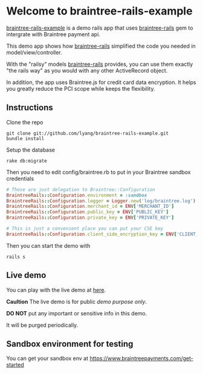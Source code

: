 # Welcome to braintree-rails-example
[braintree-rails-example](https://github.com/lyang/braintree-rails-example) is a demo rails app that uses [braintree-rails](https://github.com/lyang/braintree-rails) gem to intergrate with Braintree payment api.

This demo app shows how [braintree-rails](https://github.com/lyang/braintree-rails-example) simplified the code you needed in model/view/controller.

With the "railsy" models [braintree-rails](https://github.com/lyang/braintree-rails) provides, you can use them exactly "the rails way" as you would with any other ActiveRecord object.

In addition, the app uses Braintree.js for credit card data encryption. It helps you greatly reduce the PCI scope while keeps the flexibility.

## Instructions
Clone the repo

    git clone git://github.com/lyang/braintree-rails-example.git
    bundle install

Setup the database

    rake db:migrate

Then you need to edit config/braintree.rb to put in your Braintree sandbox credentials
```ruby
# Those are just delegation to Braintree::Configuration    
BraintreeRails::Configuration.environment = :sandbox
BraintreeRails::Configuration.logger = Logger.new('log/braintree.log')
BraintreeRails::Configuration.merchant_id = ENV['MERCHANT_ID']
BraintreeRails::Configuration.public_key = ENV['PUBLIC_KEY']
BraintreeRails::Configuration.private_key = ENV['PRIVATE_KEY']

# This is just a convenient place you can put your CSE key
BraintreeRails::Configuration.client_side_encryption_key = ENV['CLIENT_SIDE_ENCRYPTION_KEY']
```

Then you can start the demo with

    rails s

## Live demo
You can play with the live demo at [here](http://braintree-rails-example.herokuapp.com/).

**Caultion**
The live demo is for public *demo purpose only*.

**DO NOT** put any important or sensitive info in this demo.

It will be purged periodically.

## Sandbox environment for testing
You can get your sandbox env at https://www.braintreepayments.com/get-started
